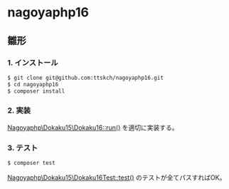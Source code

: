 # nagoyaphp16

## 雛形

### 1. インストール

```bash
$ git clone git@github.com:ttskch/nagoyaphp16.git
$ cd nagoyaphp16
$ composer install
```

### 2. 実装

[Nagoyaphp\Dokaku15\Dokaku16::run()](/src/Dokaku16.php#L9) を適切に実装する。

### 3. テスト

```bash
$ composer test
```

[Nagoyaphp\Dokaku15\Dokaku16Test::test()](/tests/Dokaku16Test.php#L24) のテストが全てパスすればOK。

